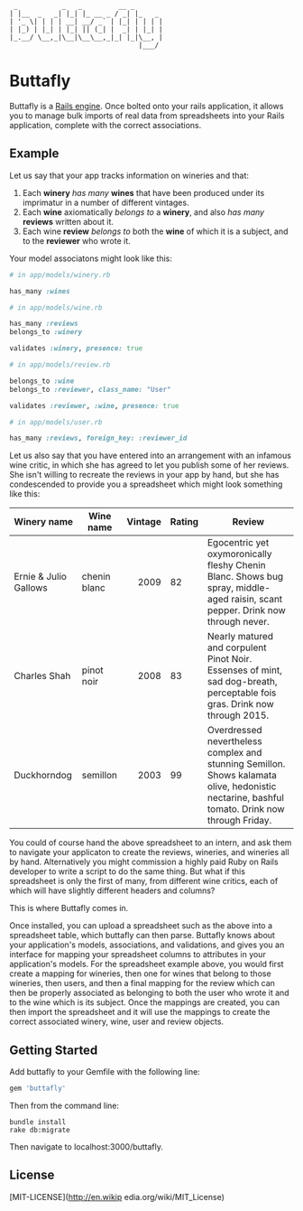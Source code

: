      _           _   _         __ _       
    | |__  _   _| |_| |_ __ _ / _| |_   _ 
    | '_ \| | | | __| __/ _` | |_| | | | |
    | |_) | |_| | |_| || (_| |  _| | |_| |
    |_.__/ \__,_|\__|\__\__,_|_| |_|\__, |
                                    |___/ 


# Buttafly

Buttafly is a [Rails engine](http://guides.rubyonrails.org/engines.html). Once bolted onto your rails application, it allows you to manage bulk imports of real data from spreadsheets into your Rails application, complete with the correct associations. 

## Example

Let us say that your app tracks information on wineries and that: 

1. Each __winery__ *has many* __wines__ that have been produced under its imprimatur in a number of different vintages.
2. Each __wine__ axiomatically *belongs to* a __winery__, and also *has many* __reviews__ written about it.
3. Each wine __review__ *belongs to* both the __wine__ of which it is a subject, and to the __reviewer__ who wrote it. 

Your model associatons might look like this:

```ruby
# in app/models/winery.rb

has_many :wines
```
```ruby
# in app/models/wine.rb

has_many :reviews
belongs_to :winery

validates :winery, presence: true
```
```ruby
# in app/models/review.rb

belongs_to :wine
belongs_to :reviewer, class_name: "User"

validates :reviewer, :wine, presence: true
```
```ruby
# in app/models/user.rb

has_many :reviews, foreign_key: :reviewer_id
```

Let us also say that you have entered into an arrangement with an infamous wine critic, in which she has agreed to let you publish some of her reviews. She isn't willing to recreate the reviews in your app by hand, but she has condescended to provide you a spreadsheet which might look something like this:

| Winery name           | Wine name     | Vintage | Rating  | Review  |
| --------------        |---------------|--------:|-------- |---------| 
| Ernie & Julio Gallows | chenin blanc  | 2009    | 82      | Egocentric yet oxymoronically fleshy Chenin Blanc. Shows bug spray, middle-aged raisin, scant pepper. Drink now through never. |
| Charles Shah          | pinot noir    | 2008    | 83      | Nearly matured and corpulent Pinot Noir. Essenses of mint, sad dog-breath, perceptable fois gras. Drink now through 2015. |
| Duckhorndog           | semillon      | 2003    | 99      | Overdressed nevertheless complex and stunning Semillon. Shows kalamata olive, hedonistic nectarine, bashful tomato. Drink now through Friday. |

You could of course hand the above spreadsheet to an intern, and ask them to navigate your applicaton to create the reviews, wineries, and wineries all by hand. Alternatively you might commission a highly paid Ruby on Rails developer to write a script to do the same thing. But what if this spreadsheet is only the first of many, from different wine critics, each of which will have slightly different headers and columns? 

This is where Buttafly comes in.

Once installed, you can upload a spreadsheet such as the above into a spreadsheet table, which buttafly can then parse. Buttafly knows about your application's models, associations, and validations, and gives you an interface for mapping your spreadsheet columns to attributes in your application's models. For the spreadsheet example above, you would first create a mapping for wineries, then one for wines that belong to those wineries, then users, and then a final mapping for the review which can then be properly associated as belonging to both the user who wrote it and to the wine which is its subject. Once the mappings are created, you can then import the spreadsheet and it will use the mappings to create the correct associated winery, wine, user and review objects. 


## Getting Started

Add buttafly to your Gemfile with the following line:

```ruby
gem 'buttafly'
```

Then from the command line:

```console
bundle install
rake db:migrate
```
Then navigate to localhost:3000/buttafly.

## License

[MIT-LICENSE](http://en.wikip edia.org/wiki/MIT_License)